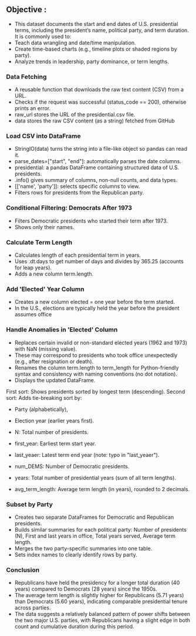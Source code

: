 ## Objective :
- This dataset documents the start and end dates of U.S. presidential terms, including the president’s name, political party, and term duration. It is commonly used to:
- Teach data wrangling and date/time manipulation.
- Create time-based charts (e.g., timeline plots or shaded regions by party).
- Analyze trends in leadership, party dominance, or term lengths.

### Data Fetching
- A reusable function that downloads the raw text content (CSV) from a URL.
- Checks if the request was successful (status_code == 200), otherwise prints an error.
- raw_url stores the URL of the presidential.csv file.
- data stores the raw CSV content (as a string) fetched from GitHub

### Load CSV into DataFrame
- StringIO(data) turns the string into a file-like object so pandas can read it.
- parse_dates=["start", "end"]: automatically parses the date columns.
- presidential: a pandas DataFrame containing structured data of U.S. presidents.
- .info() gives summary of columns, non-null counts, and data types.
- [['name', 'party']]: selects specific columns to view.
- Filters rows for presidents from the Republican party.

### Conditional Filtering: Democrats After 1973
- Filters Democratic presidents who started their term after 1973.
- Shows only their names.

### Calculate Term Length
- Calculates length of each presidential term in years.
- Uses .dt.days to get number of days and divides by 365.25 (accounts for leap years).
- Adds a new column term.length.

### Add 'Elected' Year Column
- Creates a new column elected = one year before the term started.
- In the U.S., elections are typically held the year before the president assumes office

### Handle Anomalies in 'Elected' Column
- Replaces certain invalid or non-standard elected years (1962 and 1973) with NaN (missing value).
- These may correspond to presidents who took office unexpectedly (e.g., after resignation or death).
- Renames the column term.length to term_length for Python-friendly syntax and consistency with naming conventions (no dot notation).
- Displays the updated DataFrame.

First sort: Shows presidents sorted by longest term (descending).
Second sort: Adds tie-breaking sort by:
- Party (alphabetically),
- Election year (earlier years first).

- N: Total number of presidents.
- first_year: Earliest term start year.
- last_yeaer: Latest term end year (note: typo in "last_yeaer").
- num_DEMS: Number of Democratic presidents.
- years: Total number of presidential years (sum of all term lengths).
- avg_term_length: Average term length (in years), rounded to 2 decimals.

### Subset by Party
- Creates two separate DataFrames for Democratic and Republican presidents.
- Builds similar summaries for each political party: 
Number of presidents (N), First and last years in office, Total years served, Average term length.
- Merges the two party-specific summaries into one table.
- Sets index names to clearly identify rows by party.

### Conclusion
- Republicans have held the presidency for a longer total duration (40 years) compared to Democrats (28 years) since the 1950s.
- The average term length is slightly higher for Republicans (5.71 years) than Democrats (5.60 years), indicating comparable presidential tenure across parties.
- The data suggests a relatively balanced pattern of power shifts between the two major U.S. parties, with Republicans having a slight edge in both count and cumulative duration during this period.
